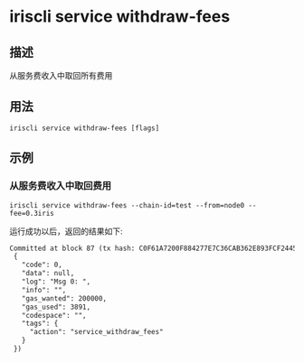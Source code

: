 # iriscli service withdraw-fees 

## 描述

从服务费收入中取回所有费用

## 用法

```
iriscli service withdraw-fees [flags]
```


## 示例

### 从服务费收入中取回费用 
```shell
iriscli service withdraw-fees --chain-id=test --from=node0 --fee=0.3iris
```

运行成功以后，返回的结果如下:

```txt
Committed at block 87 (tx hash: C0F61A7200F884277E7C36CAB362E893FCF2445D8E4450D93AEF0755BF346EF6, response:
 {
   "code": 0,
   "data": null,
   "log": "Msg 0: ",
   "info": "",
   "gas_wanted": 200000,
   "gas_used": 3891,
   "codespace": "",
   "tags": {
     "action": "service_withdraw_fees"
   }
 })
```

